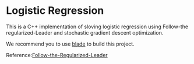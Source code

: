 # Logistic Regression

This is a C++ implementation of sloving logistic regression using Follow-the regularized-Leader and stochastic gradient descent optimization.

We recommend you to use [blade](https://github.com/chen3feng/typhoon-blade) to build this project.

Reference:[Follow-the-Regularized-Leader](http://www.jmlr.org/proceedings/papers/v15/mcmahan11b/mcmahan11b.pdf)
